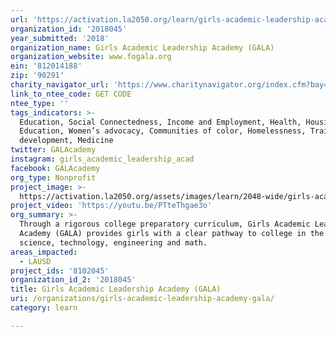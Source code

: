 ```yaml
---
url: 'https://activation.la2050.org/learn/girls-academic-leadership-academy-gala/'
organization_id: '2018045'
year_submitted: '2018'
organization_name: Girls Academic Leadership Academy (GALA)
organization_website: www.fogala.org
ein: '812014188'
zip: '90291'
charity_navigator_url: 'https://www.charitynavigator.org/index.cfm?bay=search.profile&ein=812014188'
link_to_ntee_code: GET CODE
ntee_type: ''
tags_indicators: >-
  Education, Social Connectedness, Income and Employment, Health, Housing:
  Education, Women’s advocacy, Communities of color, Homelessness, Training and
  development, Medicine
twitter: GALAcademy
instagram: girls_academic_leadership_acad
facebook: GALAcademy
org_type: Nonprofit
project_image: >-
  https://activation.la2050.org/assets/images/learn/2048-wide/girls-academic-leadership-academy-gala.jpg
project_video: 'https://youtu.be/PTteThgae3o'
org_summary: >-
  Through a rigorous college preparatory curriculum, Girls Academic Leadership
  Academy (GALA) provides girls with a clear pathway to college in the fields of
  science, technology, engineering and math.
areas_impacted:
  - LAUSD
project_ids: '8102045'
organization_id_2: '2018045'
title: Girls Academic Leadership Academy (GALA)
uri: /organizations/girls-academic-leadership-academy-gala/
category: learn

---
```

